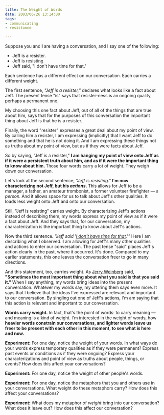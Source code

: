 ```yaml
--- 
title: The Weight of Words
date: 2003/06/26 13:14:00
tags: 
- communicating
- resistance

---
```


<p> Suppose you and I are having a conversation, and I say one of the following: </p>
<ul>
<li>Jeff is a resister.</li>
<li>Jeff is resisting.</li>
<li>Jeff said, "I don't have time for that."</li>
</ul>
<p> Each sentence has a different effect on our conversation. Each carries a different weight. </p>
<p> The first sentence, <em>"Jeff is a resister,"</em> declares what looks like a fact about Jeff. The present tense "is" says that resister-ness is an ongoing quality, perhaps a permanent one. </p>
<p> My choosing this one fact about Jeff, out of all of the things that are true about him, says that for the purposes of this conversation the important thing about Jeff is that he is a resister. </p>
<p> Finally, the word "resister" expresses a great deal about my point of view. By calling him a resister, I am expressing (implicitly) that I want Jeff to do something and that he is not doing it. And I am expressing these things not as truths about my point of view, but as if they were facts about Jeff. </p>
<p> So by saying, "Jeff is a resister," <strong> I am hanging my point of view onto Jeff as if it were a persistent truth about him, and as if it were the important thing to know about him. </strong> Those four words carry a lot of weight. They weigh down our conversation. </p>
<p> Let's look at the second sentence, <em>"Jeff is resisting."</em>
<strong> I'm now characterizing not Jeff, but his <em>actions.</em>
</strong> This allows for Jeff to be a manager, a father, an amateur trombonist, a former volunteer firefighter — a <em>person.</em> And it allows space for us to talk about Jeff's other qualities. It loads less weight onto Jeff and onto our conversation. </p>
<p> Still, "Jeff is resisting" carries weight. By characterizing Jeff's actions instead of describing them, my words express my point of view as if it were a fact about Jeff. And they says that, for our conversation, my characterization is the important thing to know about Jeff's actions. </p>
<p> Now the third sentence. <em>"Jeff said '<a href="/cwd/2003/04/i_dont_have_time.html">I don't have time for that</a>.'"</em> Here I am describing what I observed. I am allowing for Jeff's many other qualities and actions to enter our conversation. The past tense "said" places Jeff's action clearly in the past, where it occurred. It's done. Compared to my earlier statements, this one leaves the conversation freer to go in many directions. </p>
<p> And this statement, too, carries weight. As <a href="http://www.geraldmweinberg.com">Jerry Weinberg</a> said, <strong> "Sometimes the most important thing about what you said is that you said it." </strong> When I say anything, my words bring ideas into the present conversation. Whatever my words say, my uttering them says even more. It says that I believe that the ideas I've expressed are relevant and important to our conversation. By singling out one of Jeff's actions, I'm am saying that this action is relevant and important to our conversation. </p>
<p>
<strong>Words carry weight.</strong> In fact, that's the point of words: to carry meaning — and meaning is a kind of weight. I'm interested in the weight of words, how <strong> heavier words constrain our conversations, and lighter words leave us freer to be present with each other in this moment, to see what is here and now. </strong>
</p>
<p>
<strong>Experiment:</strong> For one day, notice the weight of your words. In what ways do your words express temporary qualities as if they were permanent? Express past events or conditions as if they were ongoing? Express your characterizations and point of view as truths about people, things, or events? How does this affect your conversations? </p>
<p>
<strong>Experiment:</strong> For one day, notice the weight of other people's words. </p>
<p>
<strong>Experiment:</strong> For one day, notice the metaphors that you and others use in your conversations. What weight do these metaphors carry? How does this affect your conversations? </p>
<p>
<strong>Experiment:</strong> What does my metaphor of <em>weight</em> bring into our conversation? What does it leave out? How does this affect our conversation? </p>
